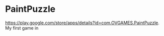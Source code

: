 # PaintPuzzle
https://play.google.com/store/apps/details?id=com.OVGAMES.PaintPuzzle. My first game in 
